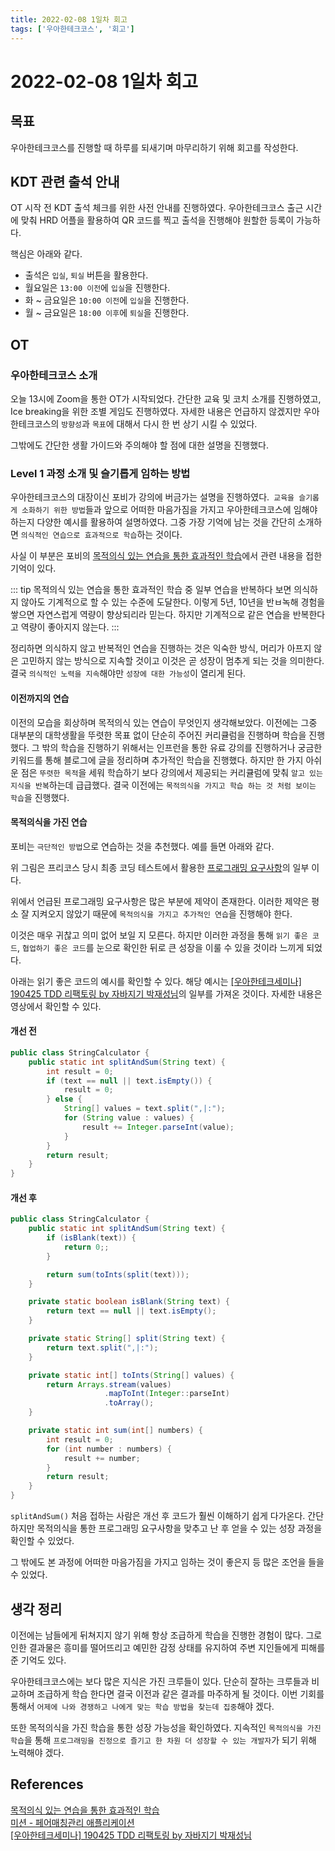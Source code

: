 ```yaml
---
title: 2022-02-08 1일차 회고
tags: ['우아한테크코스', '회고']
---
```


# 2022-02-08 1일차 회고

<CenterImage image-src=https://user-images.githubusercontent.com/59357153/152970395-a31c8134-fc89-449f-b4dc-441e03df929c.png />

## 목표

우아한테크코스를 진행할 때 하루를 되새기며 마무리하기 위해 회고를 작성한다.

## KDT 관련 출석 안내

OT 시작 전 KDT 출석 체크를 위한 사전 안내를 진행하였다. 우아한테크코스 출근 시간에 맞춰 HRD 어플을 활용하여 QR 코드를 찍고 출석을 진행해야 원할한 등록이 가능하다. 

핵심은 아래와 같다.
* 출석은 `입실`, `퇴실` 버튼을 활용한다.
* 월요일은 `13:00 이전`에 `입실`을 진행한다.
* 화 ~ 금요일은 `10:00 이전`에 `입실`을 진행한다.
* 월 ~ 금요일은 `18:00 이후`에 `퇴실`을 진행한다.

## OT

### 우아한테크코스 소개

오늘 13시에 Zoom을 통한 OT가 시작되었다. 간단한 교육 및 코치 소개를 진행하였고, Ice breaking을 위한 조별 게임도 진행하였다. 자세한 내용은 언급하지 않겠지만 우아한테크코스의 `방향성`과 `목표`에 대해서 다시 한 번 상기 시킬 수 있었다.

그밖에도 간단한 생활 가이드와 주의해야 할 점에 대한 설명을 진행했다.

### Level 1 과정 소개 및 슬기롭게 임하는 방법

우아한테크코스의 대장이신 포비가 강의에 버금가는 설명을 진행하였다.` 교육을 슬기롭게 소화하기 위한 방법`들과 앞으로 어떠한 마음가짐을 가지고 우아한테크코스에 임해야 하는지 다양한 예시를 활용하여 설명하였다. 그중 가장 기억에 남는 것을 간단히 소개하면 `의식적인 연습으로 효과적으로 학습`하는 것이다.

사실 이 부분은 포비의 [목적의식 있는 연습을 통한 효과적인 학습](https://brunch.co.kr/@javajigi/8)에서 관련 내용을 접한 기억이 있다. 

::: tip 목적의식 있는 연습을 통한 효과적인 학습 중 일부
연습을 반복하다 보면 의식하지 않아도 기계적으로 할 수 있는 수준에 도달한다. 이렇게 5년, 10년을 반ㅂ녹해 경험을 쌓으면 자연스럽게 역량이 향상되리라 믿는다. 하지만 기계적으로 같은 연습을 반복한다고 역량이 좋아지지 않는다.
:::

정리하면 의식하지 않고 반복적인 연습을 진행하는 것은 익숙한 방식, 머리가 아프지 않은 고민하지 않는 방식으로 지속할 것이고 이것은 곧 성장이 멈추게 되는 것을 의미한다. 결국 `의식적인 노력을 지속`해야만 `성장에 대한 가능성`이 열리게 된다.

#### 이전까지의 연습

이전의 모습을 회상하며 목적의식 있는 연습이 무엇인지 생각해보았다. 이전에는 그중 대부분의 대학생활을 뚜렷한 목표 없이 단순히 주어진 커리큘럼을 진행하며 학습을 진행했다. 그 밖의 학습을 진행하기 위해서는 인프런을 통한 유료 강의를 진행하거나 궁금한 키워드를 통해 블로그에 글을 정리하며 추가적인 학습을 진행했다. 하지만 한 가지 아쉬운 점은 `뚜렷한 목적`을 세워 학습하기 보다 강의에서 제공되는 커리큘럼에 맞춰 `알고 있는 지식을 반복`하는데 급급했다. 결국 이전에는 `목적의식을 가지고 학습 하는 것 처럼 보이는 학습`을 진행했다. 

#### 목적의식을 가진 연습

포비는 `극단적인 방법`으로 연습하는 것을 추천했다. 예를 들면 아래와 같다.

<CenterImage image-src=https://user-images.githubusercontent.com/59357153/152974641-7992530f-b579-40de-8226-07b1ee0f2258.png />

위 그림은 프리코스 당시 최종 코딩 테스트에서 활용한 [프로그래밍 요구사항](https://github.com/woowacourse/java-pairmatching-precourse#-%ED%94%84%EB%A1%9C%EA%B7%B8%EB%9E%98%EB%B0%8D-%EC%9A%94%EA%B5%AC%EC%82%AC%ED%95%AD)의 일부 이다.

위에서 언급된 프로그래밍 요구사항은 많은 부분에 제약이 존재한다. 이러한 제약은 평소 잘 지켜오지 않았기 때문에 `목적의식을 가지고 추가적인 연습`을 진행해야 한다.

이것은 매우 귀찮고 의미 없어 보일 지 모른다. 하지만 이러한 과정을 통해 `읽기 좋은 코드`, `협업하기 좋은 코드`를 눈으로 확인한 뒤로 큰 성장을 이룰 수 있을 것이라 느끼게 되었다.

아래는 읽기 좋은 코드의 예시를 확인할 수 있다. 해당 예시는 [[우아한테크세미나] 190425 TDD 리팩토링 by 자바지기 박재성님](https://www.youtube.com/watch?v=bIeqAlmNRrA)의 일부를 가져온 것이다. 자세한 내용은 영상에서 확인할 수 있다.

#### 개선 전
```java
public class StringCalculator {
    public static int splitAndSum(String text) {
        int result = 0;
        if (text == null || text.isEmpty()) {
            result = 0;
        } else {
            String[] values = text.split(",|:");
            for (String value : values) {
                result += Integer.parseInt(value);
            }
        }
        return result;
    }
}
```

#### 개선 후
```java
public class StringCalculator {
    public static int splitAndSum(String text) {
        if (isBlank(text)) {
            return 0;;
        }

        return sum(toInts(split(text)));
    }

    private static boolean isBlank(String text) {
        return text == null || text.isEmpty();
    }

    private static String[] split(String text) {
        return text.split(",|:");
    }

    private static int[] toInts(String[] values) {
        return Arrays.stream(values)
                     .mapToInt(Integer::parseInt)
                     .toArray();
    }

    private static int sum(int[] numbers) {
        int result = 0;
        for (int number : numbers) {
            result += number;
        }
        return result;
    }
}
```

`splitAndSum()` 처음 접하는 사람은 개선 후 코드가 훨씬 이해하기 쉽게 다가온다. 간단하지만 목적의식을 통한 프로그래밍 요구사항을 맞추고 난 후 얻을 수 있는 성장 과정을 확인할 수 있었다.

그 밖에도 본 과정에 어떠한 마음가짐을 가지고 임하는 것이 좋은지 등 많은 조언을 들을 수 있었다. 

## 생각 정리

이전에는 남들에게 뒤쳐지지 않기 위해 항상 조급하게 학습을 진행한 경험이 많다. 그로 인한 결과물은 흥미를 떨어뜨리고 예민한 감정 상태를 유지하여 주변 지인들에게 피해를 준 기억도 있다. 

우아한테크코스에는 보다 많은 지식은 가진 크루들이 있다. 단순히 잘하는 크루들과 비교하며 조급하게 학습 한다면 결국 이전과 같은 결과를 마주하게 될 것이다. 이번 기회를 통해서 `어제에 나와 경쟁하고 나에게 맞는 학습 방법을 찾는데 집중`해야 겠다.

또한 목적의식을 가진 학습을 통한 성장 가능성을 확인하였다. 지속적인 `목적의식을 가진 학습`을 통해 `프로그래밍을 진정으로 즐기고 한 차원 더 성장할 수 있는 개발자`가 되기 위해 노력해야 겠다.

## References

[목적의식 있는 연습을 통한 효과적인 학습](https://brunch.co.kr/@javajigi/8)<br>
[미션 - 페어매칭관리 애플리케이션](https://github.com/woowacourse/java-pairmatching-precourse#-%ED%94%84%EB%A1%9C%EA%B7%B8%EB%9E%98%EB%B0%8D-%EC%9A%94%EA%B5%AC%EC%82%AC%ED%95%AD)<br>
[[우아한테크세미나] 190425 TDD 리팩토링 by 자바지기 박재성님](https://www.youtube.com/watch?v=bIeqAlmNRrA)

<TagLinks />